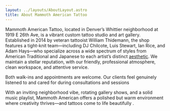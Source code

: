 ```yaml
---
layout: ../layouts/AboutLayout.astro
title: About Mammoth American Tattoo
---
```

Mammoth American Tattoo, located in Denver’s Whittier neighborhood at 1919 E 26th Ave, is a vibrant custom tattoo studio and art gallery. Established in 2014 by veteran tattooist William Thidemann, the shop features a tight-knit team—including DJ Chilcote, Luis Stewart, Ian Rice, and Adam Hays—who specialize across a wide spectrum of styles from American Traditional and Japanese to each artist’s distinct [aesthetic](http://aestheticwestword.com). We maintain a stellar reputation, with our friendly, professional atmosphere, clean workspace, and attentive service.

Both walk-ins and appointments are welcome. Our clients feel genuinely listened to and cared for during consultations and sessions

With an inviting neighborhood vibe, rotating gallery shows, and a solid music playlist, Mammoth American offers a polished but warm environment where creativity thrives—and tattoos come to life beautifully .